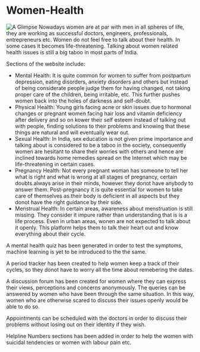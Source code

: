 # Women-Health
![A Glimpse](https://drive.google.com/file/d/158zW2rtFiGYstz7bB51P8hE_JRKsVPLq/view?usp=share_link)
Nowadays women are at par with men in all spheres of life, they are working as successful doctors, engineers, professionals, entrepreneurs etc. Women do not feel free to talk about their health. In some cases it becomes life-threatening. Talking about women related health issues is still a big taboo in most parts of India. 

Sections of the website include:
- Mental Health: 
  It is quite common for women to suffer from postpartum depression, eating disorders, anxiety disorders and others but instead of being considerate people judge them for having changed, not taking proper care of the children, being irritable, etc. This further pushes women back into the holes of darkness and self-doubt.
- Physical Health: 
  Young girls facing acne or skin issues due to hormonal changes or pregnant women facing hair loss and vitamin deficiency after delivery and so on kower their self esteem instead of talking out with people, finding solutions to their problems and knowing that these things are natural and will eventually wear out.
- Sexual Health: 
  In India, sex education is not given prime importance and talking about is considered to be a taboo in the society, consequently women are hesitant to share their worries with others and hence are inclined towards home remedies spread on the Internet which may be life-threatening in certain cases. 
- Pregnancy Health: 
  Not every pregnant woman has someone to tell her what is right and what is wrong at all stages of pregnancy, certain doubts always arise in their minds, however they donot have anybody to answer them. Post-pregnancy it is quite essential for women to take care of themselves as their body is deficient in all aspects but they donot have the right guidance by their side.
- Menstrual Health: 
  In certain areas, awareness about menstruation is still missing. They consider it impure rather than understanding that is is a life process. Even in urban areas, wonen are not expected to talk about it openly. This platform helps them to talk their heart out and know everything about their cycle.
  
A mental health quiz has been generated in order to test the symptoms, machine learning is yet to be introduced to the the same.

A period tracker has been created to help women keep a track of their cycles, so they donot have to worry all the time about remebering the dates.

A discussion forum has been created for women where they can express their views, perceptions and concerns anonymously. The queries can be answered by women who have been through the same situation. In this way, women who are otherwise scared to discuss their issues openly would be able to do so.

Appointments can be scheduled with the doctors in order to discuss their problems without losing out on their identity if they wish.

Helpline Numbers sections has been added in order to help the women with suicidal tendencies or women with labour pain etc.

